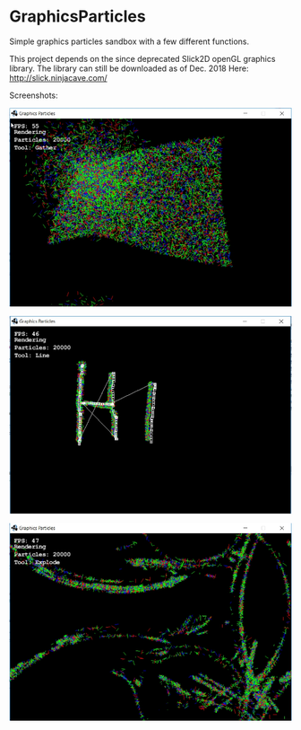 # GraphicsParticles
Simple graphics particles sandbox with a few different functions.


This project depends on the since deprecated Slick2D openGL graphics library. The library can still be downloaded as of Dec. 2018
Here: http://slick.ninjacave.com/


Screenshots:

![Image Gather](https://raw.githubusercontent.com/nparker2020/graphicsparticles/master/screenshot1.jpg)

![Image Gather](https://raw.githubusercontent.com/nparker2020/graphicsparticles/master/screenshot2.jpg)

![Image Gather](https://raw.githubusercontent.com/nparker2020/graphicsparticles/master/screenshot3.jpg)


